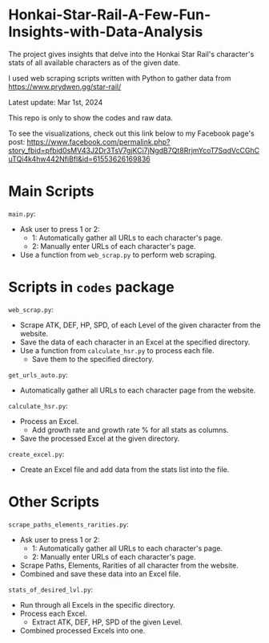 # Honkai-Star-Rail-A-Few-Fun-Insights-with-Data-Analysis
The project gives insights that delve into the Honkai Star Rail's character's stats of all available characters as of the given date.

I used web scraping scripts written with Python to gather data from https://www.prydwen.gg/star-rail/

Latest update: Mar 1st, 2024

This repo is only to show the codes and raw data.

To see the visualizations, check out this link below to my Facebook page's post:
https://www.facebook.com/permalink.php?story_fbid=pfbid0sMV43J2Dr3TsV7gjKCi7jNgdB7Qt8RrjmYcoT7SqdVcCGhCuTQi4k4hw442NfiBfl&id=61553626169836

# Main Scripts

```main.py```:
- Ask user to press 1 or 2:
  - 1: Automatically gather all URLs to each character's page.
  - 2: Manually enter URLs of each character's page.
- Use a function from ```web_scrap.py``` to perform web scraping.

# Scripts in ```codes``` package
```web_scrap.py```:
- Scrape ATK, DEF, HP, SPD, of each Level of the given character from the website.
- Save the data of each character in an Excel at the specified directory.
- Use a function from ```calculate_hsr.py``` to process each file.
  - Save them to the specified directory.

```get_urls_auto.py```:

- Automatically gather all URLs to each character page from the website.

```calculate_hsr.py```:

- Process an Excel.
  - Add growth rate and growth rate % for all stats as columns.
- Save the processed Excel at the given directory.

```create_excel.py```:

- Create an Excel file and add data from the stats list into the file.

# Other Scripts
```scrape_paths_elements_rarities.py```:
- Ask user to press 1 or 2:
  - 1: Automatically gather all URLs to each character's page.
  - 2: Manually enter URLs of each character's page.
- Scrape Paths, Elements, Rarities of all character from the website.
- Combined and save these data into an Excel file.

```stats_of_desired_lvl.py```:

- Run through all Excels in the specific directory.
- Process each Excel.
  - Extract ATK, DEF, HP, SPD of the given Level.
- Combined processed Excels into one.      


